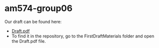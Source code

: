# am574-group06

Our draft can be found here:
* [Draft.pdf](FirstDraftMaterials/Draft.pdf)
* To find it in the repository, go to the FirstDraftMaterials folder and open the Draft.pdf file.
